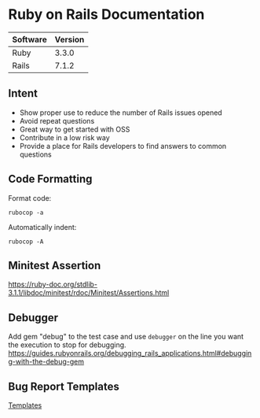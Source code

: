 # Ruby on Rails Documentation

| Software | Version |
| -------- | ------- |
| Ruby     | 3.3.0   |
| Rails    | 7.1.2   |

## Intent

- Show proper use to reduce the number of Rails issues opened
- Avoid repeat questions
- Great way to get started with OSS
- Contribute in a low risk way
- Provide a place for Rails developers to find answers to common questions

## Code Formatting

Format code:

```
rubocop -a
```

Automatically indent:

```
rubocop -A
```

## Minitest Assertion

https://ruby-doc.org/stdlib-3.1.1/libdoc/minitest/rdoc/Minitest/Assertions.html

## Debugger

Add gem "debug" to the test case and use `debugger` on the line you want the execution to stop for debugging.
https://guides.rubyonrails.org/debugging_rails_applications.html#debugging-with-the-debug-gem

## Bug Report Templates

[Templates](https://github.com/rails/rails/tree/main/guides/bug_report_templates)